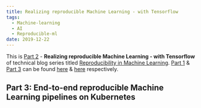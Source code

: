 ```yaml
---
title: Realizing reproducible Machine Learning - with Tensorflow
tags:
  - Machine-learning
  - AI   
  - Reproducible-ml
date: 2019-12-22
---
```


This is [Part 2] - **Realizing reproducible Machine Learning - with Tensorflow** of technical blog series titled [Reproducibility in Machine Learning]. [Part 1] & [Part 3] can be found [here][Part 1] & [here][Part 3] respectively.      


## Part 3: End-to-end reproducible Machine Learning pipelines on Kubernetes



[Reproducibility in Machine Learning]: /2019/12/20/Reproducibility-in-machine-learning.html
[Part 1]: /2019/12/21/Reproducible-ml-research-n-industry.html
[Part 2]: /2019/12/22/Reproducible-ml-tensorflow.html
[Part 3]: /2019/12/23/Reproducible-ml-pipeline-k8s.html